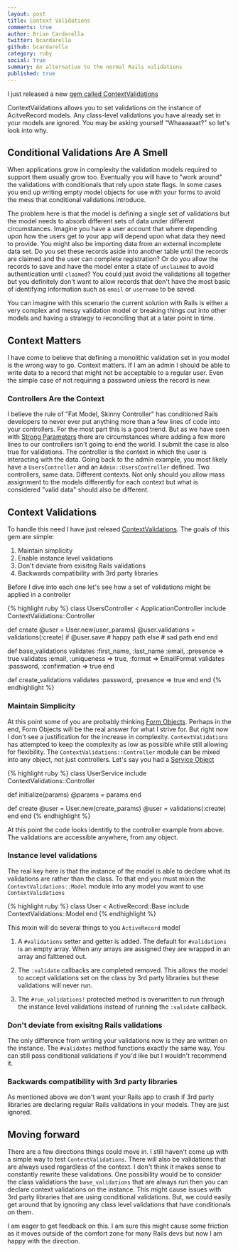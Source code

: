 ```yaml
---
layout: post
title: Context Validations
comments: true
author: Brian Cardarella
twitter: bcardarella
github: bcardarella
category: ruby
social: true
summary: An alternative to the normal Rails validations
published: true
---
```


I just released a new [gem called ContextValidations](https://github.com/dockyard/context_validations)

ContextValidations allows you to set validations on the instance of
AcitveRecord models. Any class-level validations you have already set
in your models are ignored. You may be asking yourself "Whaaaaaat?" so
let's look into why.

## Conditional Validations Are A Smell ##

When applications grow in complexity the validation models required to
support them usually grow too. Eventually you will have to "work around"
the validations with conditionals that rely upon state flags. In some
cases you end up writing empty model objects for use with your forms to
avoid the mess that conditional validations introduce.

The problem here is that the model is defining a single set of
validations but the model needs to absorb different sets of data under
different circumstances. Imagine you have a user account that where
depending upon how the users get to your app will depend upon what data
they need to provide. You might also be importing data from an external
incomplete data set. Do you set these records aside into another table
until the records are claimed and the user can complete registration? Or
do you allow the records to save and have the model enter a state of
`unclaimed` to avoid authentication until `claimed`? You could just
avoid the validations all together but you definitely don't want to
allow records that don't have the most basic of identifying information
such as `email` or `username` to be saved.

You can imagine with this scenario the current solution with Rails is
either a very complex and messy validation model or breaking things out
into other models and having a strategy to reconciling that at a later
point in time.

## Context Matters ##

I have come to believe that defining a monolithic validation set in you
model is the wrong way to go. Context matters. If I am an admin I should
be able to write data to a record that might not be acceptable to a
regular user. Even the simple case of not requiring a password unless
the record is new.

### Controllers Are the Context ###

I believe the rule of "Fat Model, Skinny Controller" has conditioned
Rails developers to never ever put anything more than a few lines of
code into your controllers. For the most part this is a good trend. But
as we have seen with [Strong Parameters](https://github.com/rails/strong_parameters) 
there are circumstances where adding a few more lines to our controllers
isn't going to end the world. I submit the case is also true for
validations. The controller is the context in which the user is
interacting with the data. Going back to the admin example, you most
likely have a `UsersController` and an `Admin::UsersController` defined.
Two controllers, same data. Different contexts. Not only should you
allow mass assignment to the models differently for each context but
what is considered "valid data" should also be different.

## Context Validations ##

To handle this need I have just releaed
[ContextValidations](http://rubygems.org/gems/context_validations).
The goals of this gem are simple:

1. Maintain simplicity
2. Enable instance level validations
3. Don't deviate from exisitng Rails validations
4. Backwards compatibility with 3rd party libraries

Before I dive into each one let's see how a set of validations might be
applied in a controller

{% highlight ruby %}
class UsersController < ApplicationController
  include ContextValidations::Controller

  def create
    @user = User.new(user_params)
    @user.validations = validations(:create)
    if @user.save
      # happy path
    else
      # sad path
    end
  end

  def base_validations
    validates :first_name, :last_name :email, :presence => true
    validates :email, :uniqueness => true, :format => EmailFormat
    validates :password, :confirmation => true
  end

  def create_validations
    validates :password, :presence => true
  end
end
{% endhighlight %}

### Maintain Simplicity ###

At this point some of you are probably thinking [Form Objects](http://rhnh.net/2012/12/03/form-objects-in-rails).
Perhaps in the end, Form Objects will be the real answer for what I
strive for. But right now I don't see a justification for the increase
in complexity. `ContextValidations` has attempted to keep the complexity
as low as possible while still allowing for flexibility. The
`ContextValidations::Controller` module can be mixed into any object,
not just controllers. Let's say you had a [Service Object](http://stevelorek.com/service-objects.html)

{% highlight ruby %}
class UserService
  include ContextValidations::Controller

  def initialize(params)
    @params = params
  end

  def create
    @user = User.new(create_params)
    @user = validations(:create)
  end
end
{% endhighlight %}

At this point the code looks identitly to the controller example from
above. The validations are accessible anywhere, from any object.

### Instance level validations ###

The real key here is that the instance of the model is able to declare
what its validations are rather than the class. To that end you must
mixin the `ContextValidations::Model` module into any model you want to
use `ContextValidations`

{% highlight ruby %}
class User < ActiveRecord::Base
  include ContextValidations::Model
end
{% endhighlight %}

This mixin will do several things to you `ActiveRecord` model

1. A `#validations` setter and getter is added. The default for
`#validations` is an empty array. When any arrays are assigned they are
wrapped in an array and falttened out.

2. The `:validate` callbacks are completed removed. This allows the
model to accept validations set on the class by 3rd party libraries but
these validations will never run.

3. The `#run_validations!` protected method is overwritten to run
through the instance level validations instead of running the
`:validate` callback.

### Don't deviate from exisitng Rails validations ###

The only difference from writing your validations now is they are
written on the instance. The `#validates` method functions exactly the
same way. You can still pass conditional validations if you'd like but I
wouldn't recommend it.

### Backwards compatibility with 3rd party libraries ###

As mentioned above we don't want your Rails app to crash if 3rd party
libraries are declaring regular Rails validations in your models. They
are just ignored.

## Moving forward ##

There are a few directions things could move in. I still haven't come
up with a simple way to test `ContextValidations`. There will also be
validations that are always used regardless of the context. I don't
think it makes sense to constantly rewrite these validations. One
possibility would be to consider the class validations the
`base_validations` that are always run then you can declare context
validations on the instance. This might cause issues with 3rd party
libraries that are using conditional validations. But, we could easily
get around that by ignoring any class level validations that have
conditionals on them.

I am eager to get feedback on this. I am sure this might cause some
friction as it moves outside of the comfort zone for many Rails devs but
now I am happy with the direction.
